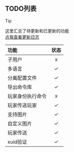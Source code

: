## TODO列表
> [!TIP]
> 这里汇总了待更新和已更新的功能  
> [点我查看更新日志](./md/log.md)

| 功能 | 状态 |
| :---- | :---: |
| 子用户 | x |
| 多语言 | ✓  |
| 分离配置文件 | ✓ |
| 导出命令库 | ✓ |
| 玩家身份执行命令 | x |
| 玩家传送玩家 | ✓ |
| 支持图片 | ✓ |
| 自定义图片 | ✓ |
| 玩家传送 | ✓ |
| xuid验证 | ✓ |